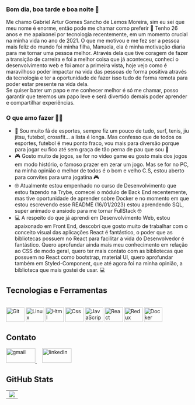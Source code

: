 ### Bom dia, boa tarde e boa noite 👋

<div aling="justify">
  Me chamo Gabriel Artur Gomes Sancho de Lemos Moreira, sim eu sei que meu nome é enorme, então pode me chamar como preferir 🫡 
  Tenho 26 anos e me apaixonei por tecnologia recentemente, em um momento crucial na minha vida no ano de 2021. O que me motivou e me fez ser a pessoa mais feliz do mundo foi minha filha, Manuela, ela é minha motivação diaria para me tornar uma pessoa melhor. Através dela que tive coragem de fazer a transição de carreira e foi a melhor coisa que já aconteceu, conheci o desenvolvimento web e foi amor a primeira vista, hoje vejo como é maravilhoso poder impactar na vida das pessoas de forma positiva através da tecnologia e ter a oportunidade de fazer isso tudo de forma remota para poder estar presente na vida dela.
</div>

<div>
  Se quiser bater um papo e me conhecer melhor é só me chamar, posso garantir que teremos um papo leve e será divertido demais poder aprender e compartilhar    experiências.
</div>

### O que amo fazer 🫶🤔

<ul aling="justify">
  <li>🪪 Sou muito fã de esportes, sempre fiz um pouco de tudo, surf, tenis, jiu jitsu, futebol, crossfit... a lista é longa. Mas confesso que de todos os esportes, futebol é meu ponto fraco, vou mais para diversão porque para jogar eu fico até sem graça de tão perna de pau que sou 🤣</li>
  <li>🎮 Gosto muito de jogos, se for no video game eu gosto mais dos jogos em modo histório, o famoso prazer em zerar um jogo. Mas se for no PC, na minha opinião o melhor de todos é o bom e velho C.S, estou aberto para convites para uma jogatina 🎮</li>
  <li>🤓 Atualmente estou empenhado no curso de Desenvolvimento que estou fazendo na Trybe, comecei o módulo de Back End recentemente, mas tive oportunidade de aprender sobre Docker e no momento em que estou escrevendo esse README (16/01/2023) estou aprendendo SQL, super animado e ansiodo para me tornar FullStack 🤓</li>
  <li>💻 A respeito do que já aprendi em Desenvolvimento Web, estou apaixonado em Front End, descobri que gosto muito de trabalhar com o conceito visual das aplicações React é fantástico, o poder que as bibliotecas possuem no React para facilitar a vida do Desenvolvedor é fantástico. Quero aprofundar ainda mais meu conhecimento em relação ao CSS de modo geral, quero ter mais contato com as bibliotecas que possuem no React como bootstrap, material UI, quero aprofundar também em Styled-Component, que até agora foi na minha opinião, a biblioteca que mais gostei de usar. 💻</li>
</ul>

## Tecnologias e Ferramentas 
<div style="diplay: inline_block"><br>
  <img align="center" alt="Git" height="40" width="50" src="https://cdn.jsdelivr.net/gh/devicons/devicon/icons/git/git-original.svg"> 
  <img align="center" alt="Linux" height="40" width="50" src="https://cdn.jsdelivr.net/gh/devicons/devicon/icons/linux/linux-original.svg">
  <img align="center" alt="Html" height="40" width="50" src="https://cdn.jsdelivr.net/gh/devicons/devicon/icons/html5/html5-plain-wordmark.svg">
  <img align="center" alt="Css" height="40" width="50" src="https://cdn.jsdelivr.net/gh/devicons/devicon/icons/css3/css3-plain-wordmark.svg">
  <img align="center" alt="JavaScript" height="40" width="50" src="https://cdn.jsdelivr.net/gh/devicons/devicon/icons/javascript/javascript-original.svg">
  <img align="center" alt="React" height="40" width="50" src="https://cdn.jsdelivr.net/gh/devicons/devicon/icons/react/react-original-wordmark.svg">
  <img align="center" alt="Redux" height="40" width="50" src="https://cdn.jsdelivr.net/gh/devicons/devicon/icons/redux/redux-original.svg">
  <img align="center" alt="Docker" height="40" width="50" src="https://cdn.jsdelivr.net/gh/devicons/devicon/icons/docker/docker-plain-wordmark.svg">
</div>

## Contato
<div>
  <a style="margin-right: 15px;" href="mailto:gabrielmoreira7077@gmail.com" target="_blank">
    <img width="80px" height="40px" alt="gmail" src="https://img.shields.io/badge/Gmail-D14836?style=for-the-badge&logo=gmail&logoColor=white" />
  </a>
  <a style="margin-right: 15px;" href="https://www.linkedin.com/in/gabriel-moreira-028a28a6" target="_blank">
    <img width="80px" height="40px" alt="linkedIn" src="https://img.shields.io/badge/LinkedIn-0077B5?style=for-the-badge&logo=linkedin&logoColor=white" />
   </a>
</div>

## GitHub Stats
<table>
<tr><td>
  <a href="https://github.com/anuraghazra/github-readme-stats" rel="noopener noreferrer" target="_blank">
     <img align="center" src="https://github-readme-stats.vercel.app/api?username=Gabrielgslm&show_icons=true&theme=chartreuse-dark" />
  </a>
</td></tr>
</table>



<!--
**Gabrielgslm/Gabrielgslm** is a ✨ _special_ ✨ repository because its `README.md` (this file) appears on your GitHub profile.

Here are some ideas to get you started:

- 🔭 I’m currently working on ...
- 🌱 I’m currently learning ...
- 👯 I’m looking to collaborate on ...
- 🤔 I’m looking for help with ...
- 💬 Ask me about ...
- 📫 How to reach me: ...
- 😄 Pronouns: ...
- ⚡ Fun fact: ...
-->
